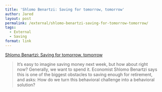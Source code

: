 ```yaml
---
title: 'Shlomo Benartzi: Saving for tomorrow, tomorrow'
author: Jared
layout: post
permalink: /external/shlomo-benartzi-saving-for-tomorrow-tomorrow/
tags:
  - External
  - Saving
format: link
---
```

[Shlomo Benartzi: Saving for tomorrow, tomorrow][1] 

<div class="link_description">
  <blockquote class="link_og_blockquote">
    It&#8217;s easy to imagine saving money next week, but how about right now? Generally, we want to spend it. Economist Shlomo Benartzi says this is one of the biggest obstacles to saving enough for retirement, and asks: How do we turn this behavioral challenge into a behavioral solution?</p>
  </blockquote>
</div>

 [1]: http://on.ted.com/Benartzi
